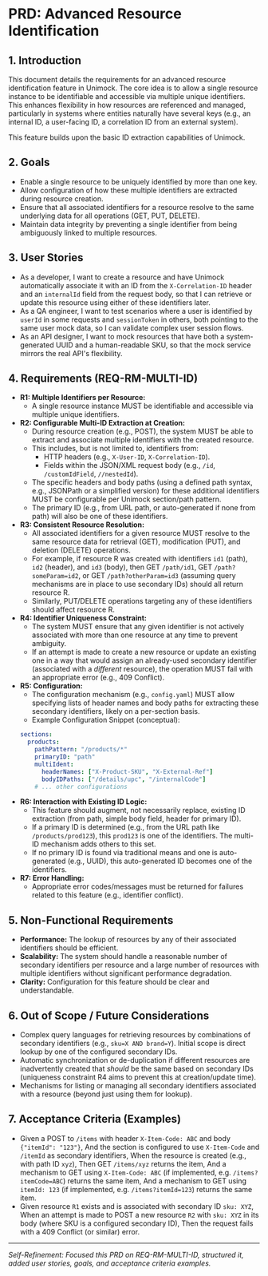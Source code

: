 # PRD: Advanced Resource Identification

## 1. Introduction

This document details the requirements for an advanced resource identification feature in Unimock. The core idea is to allow a single resource instance to be identifiable and accessible via multiple unique identifiers. This enhances flexibility in how resources are referenced and managed, particularly in systems where entities naturally have several keys (e.g., an internal ID, a user-facing ID, a correlation ID from an external system).

This feature builds upon the basic ID extraction capabilities of Unimock.

## 2. Goals

*   Enable a single resource to be uniquely identified by more than one key.
*   Allow configuration of how these multiple identifiers are extracted during resource creation.
*   Ensure that all associated identifiers for a resource resolve to the same underlying data for all operations (GET, PUT, DELETE).
*   Maintain data integrity by preventing a single identifier from being ambiguously linked to multiple resources.

## 3. User Stories

*   As a developer, I want to create a resource and have Unimock automatically associate it with an ID from the `X-Correlation-ID` header and an `internalId` field from the request body, so that I can retrieve or update this resource using either of these identifiers later.
*   As a QA engineer, I want to test scenarios where a user is identified by `userId` in some requests and `sessionToken` in others, both pointing to the same user mock data, so I can validate complex user session flows.
*   As an API designer, I want to mock resources that have both a system-generated UUID and a human-readable SKU, so that the mock service mirrors the real API's flexibility.

## 4. Requirements (REQ-RM-MULTI-ID)

*   **R1: Multiple Identifiers per Resource:**
    *   A single resource instance MUST be identifiable and accessible via multiple unique identifiers.
*   **R2: Configurable Multi-ID Extraction at Creation:**
    *   During resource creation (e.g., POST), the system MUST be able to extract and associate multiple identifiers with the created resource.
    *   This includes, but is not limited to, identifiers from:
        *   HTTP headers (e.g., `X-User-ID`, `X-Correlation-ID`).
        *   Fields within the JSON/XML request body (e.g., `/id`, `/customIdField`, `//nestedId`).
    *   The specific headers and body paths (using a defined path syntax, e.g., JSONPath or a simplified version) for these additional identifiers MUST be configurable per Unimock section/path pattern.
    *   The primary ID (e.g., from URL path, or auto-generated if none from path) will also be one of these identifiers.
*   **R3: Consistent Resource Resolution:**
    *   All associated identifiers for a given resource MUST resolve to the same resource data for retrieval (GET), modification (PUT), and deletion (DELETE) operations.
    *   For example, if resource R was created with identifiers `id1` (path), `id2` (header), and `id3` (body), then GET `/path/id1`, GET `/path?someParam=id2`, or GET `/path?otherParam=id3` (assuming query mechanisms are in place to use secondary IDs) should all return resource R.
    *   Similarly, PUT/DELETE operations targeting any of these identifiers should affect resource R.
*   **R4: Identifier Uniqueness Constraint:**
    *   The system MUST ensure that any given identifier is not actively associated with more than one resource at any time to prevent ambiguity.
    *   If an attempt is made to create a new resource or update an existing one in a way that would assign an already-used secondary identifier (associated with a *different* resource), the operation MUST fail with an appropriate error (e.g., 409 Conflict).
*   **R5: Configuration:**
    *   The configuration mechanism (e.g., `config.yaml`) MUST allow specifying lists of header names and body paths for extracting these secondary identifiers, likely on a per-section basis.
    *   Example Configuration Snippet (conceptual):
      ```yaml
      sections:
        products:
          pathPattern: "/products/*"
          primaryID: "path"
          multiIdent:
            headerNames: ["X-Product-SKU", "X-External-Ref"]
            bodyIDPaths: ["/details/upc", "/internalCode"]
          # ... other configurations
      ```
*   **R6: Interaction with Existing ID Logic:**
    *   This feature should augment, not necessarily replace, existing ID extraction (from path, simple body field, header for primary ID).
    *   If a primary ID is determined (e.g., from the URL path like `/products/prod123`), this `prod123` is one of the identifiers. The multi-ID mechanism adds others to this set.
    *   If no primary ID is found via traditional means and one is auto-generated (e.g., UUID), this auto-generated ID becomes one of the identifiers.
*   **R7: Error Handling:**
    *   Appropriate error codes/messages must be returned for failures related to this feature (e.g., identifier conflict).

## 5. Non-Functional Requirements

*   **Performance:** The lookup of resources by any of their associated identifiers should be efficient.
*   **Scalability:** The system should handle a reasonable number of secondary identifiers per resource and a large number of resources with multiple identifiers without significant performance degradation.
*   **Clarity:** Configuration for this feature should be clear and understandable.

## 6. Out of Scope / Future Considerations

*   Complex query languages for retrieving resources by combinations of secondary identifiers (e.g., `sku=X AND brand=Y`). Initial scope is direct lookup by one of the configured secondary IDs.
*   Automatic synchronization or de-duplication if different resources are inadvertently created that *should* be the same based on secondary IDs (uniqueness constraint R4 aims to prevent this at creation/update time).
*   Mechanisms for listing or managing all secondary identifiers associated with a resource (beyond just using them for lookup).

## 7. Acceptance Criteria (Examples)

*   Given a POST to `/items` with header `X-Item-Code: ABC` and body `{"itemId": "123"}`,
    And the section is configured to use `X-Item-Code` and `/itemId` as secondary identifiers,
    When the resource is created (e.g., with path ID `xyz`),
    Then GET `/items/xyz` returns the item,
    And a mechanism to GET using `X-Item-Code: ABC` (if implemented, e.g. `/items?itemCode=ABC`) returns the same item,
    And a mechanism to GET using `itemId: 123` (if implemented, e.g. `/items?itemId=123`) returns the same item.
*   Given resource `R1` exists and is associated with secondary ID `sku: XYZ`,
    When an attempt is made to POST a new resource `R2` with `sku: XYZ` in its body (where SKU is a configured secondary ID),
    Then the request fails with a 409 Conflict (or similar) error.

---
*Self-Refinement: Focused this PRD on REQ-RM-MULTI-ID, structured it, added user stories, goals, and acceptance criteria examples.* 
